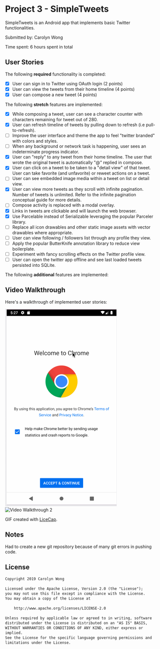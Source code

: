 # Project 3 - SimpleTweets

SimpleTweets is an Android app that implements basic Twitter functionalities.

Submitted by: Carolyn Wong

Time spent: 6 hours spent in total

## User Stories

The following **required** functionality is completed:

* [x] User can sign in to Twitter using OAuth login (2 points)
* [x] User can view the tweets from their home timeline (4 points)
* [x] User can compose a new tweet (4 points)

The following **stretch** features are implemented:
* [x] While composing a tweet, user can see a character counter with characters remaining for tweet out of 280.
* [x] User can refresh timeline of tweets by pulling down to refresh (i.e pull-to-refresh).
* [ ] Improve the user interface and theme the app to feel "twitter branded" with colors and styles.
* [ ] When any background or network task is happening, user sees an indeterminate progress indicator.
* [x] User can "reply" to any tweet from their home timeline. The user that wrote the original tweet is automatically "@" replied in compose.
* [x] User can click on a tweet to be taken to a "detail view" of that tweet. User can take favorite (and unfavorite) or reweet actions on a tweet.
* [ ] User can see embedded image media within a tweet on list or detail view.
* [x] User can view more tweets as they scroll with infinite pagination. Number of tweets is unlimited. Refer to the infinite pagination conceptual guide for more details.
* [ ] Compose activity is replaced with a modal overlay.
* [x] Links in tweets are clickable and will launch the web browser.
* [x] Use Parcelable instead of Serializable leveraging the popular Parceler library.
* [ ] Replace all icon drawables and other static image assets with vector drawables where appropriate.
* [ ] User can view following / followers list through any profile they view.
* [ ] Apply the popular ButterKnife annotation library to reduce view boilerplate.
* [ ] Experiment with fancy scrolling effects on the Twitter profile view.
* [ ] User can open the twitter app offline and see last loaded tweets persisted into SQLite.

The following **additional** features are implemented:


## Video Walkthrough

Here's a walkthrough of implemented user stories:

<img src='walkthrough.gif' title='Video Walkthrough' width='' alt='Video Walkthrough' />
<img src='walkthrough2.gif' title='Video Walkthrough 2' width='' alt='Video Walkthrough 2' />

GIF created with [LiceCap](http://www.cockos.com/licecap/).

## Notes

Had to create a new git repository because of many git errors in pushing code.

## License

    Copyright 2019 Carolyn Wong

    Licensed under the Apache License, Version 2.0 (the "License");
    you may not use this file except in compliance with the License.
    You may obtain a copy of the License at

        http://www.apache.org/licenses/LICENSE-2.0

    Unless required by applicable law or agreed to in writing, software
    distributed under the License is distributed on an "AS IS" BASIS,
    WITHOUT WARRANTIES OR CONDITIONS OF ANY KIND, either express or implied.
    See the License for the specific language governing permissions and
    limitations under the License.
